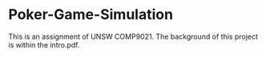 # Poker-Game-Simulation
This is an assignment of UNSW COMP9021. The background of this project is within the intro.pdf.
